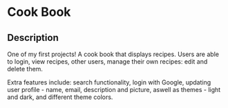 # Cook Book

## Description

One of my first projects! A cook book that displays recipes. Users are able to login, view recipes, other users, manage their own recipes: edit and delete them.

Extra features include: search functionality, login with Google, updating user profile - name, email, description and picture, aswell as themes - light and dark, and different theme colors.
